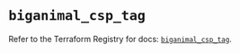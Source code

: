 # `biganimal_csp_tag`

Refer to the Terraform Registry for docs: [`biganimal_csp_tag`](https://registry.terraform.io/providers/enterprisedb/biganimal/3.1.1/docs/resources/csp_tag).
